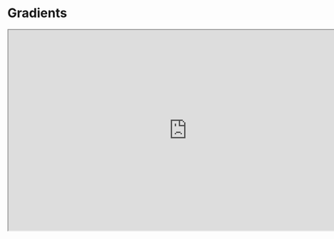 # Gradients

<p><iframe title="YouTube video player" src="https://www.youtube.com/embed/1zhOxpLPo5c?rel=0" width="800" height="450" allowfullscreen="allowfullscreen" allow="accelerometer; autoplay; clipboard-write; encrypted-media; gyroscope; picture-in-picture"></iframe></p>